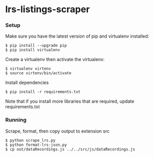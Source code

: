 # lrs-listings-scraper

### Setup

Make sure you have the latest version of pip and virtualenv installed:
```
$ pip install --upgrade pip
$ pip install virtualenv
```

Create a virtualenv then activate the virtualenv:
```
$ virtualenv virtenv
$ source virtenv/bin/activate
```

Install dependencies
```
$ pip install -r requirements.txt
```
Note that if you install more libraries that are required, update requirements.txt  


### Running

Scrape, format, then copy output to extension src
```
$ python scrape_lrs.py
$ python format-lrs-json.py
$ cp out/dataRecordings.js ../../src/js/dataRecordings.js
```
